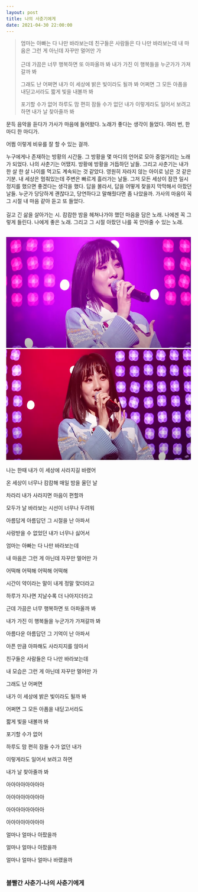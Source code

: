 ```yaml
---
layout: post
title: 나의 사춘기에게
date: 2021-04-30 22:00:00
---
```


<blockquote>

엄마는 아빠는 다 나만 바라보는데
친구들은 사람들은 다 나만 바라보는데
내 마음은 그런 게 아닌데 자꾸만 멀어만 가
<br>
<br>
근데 가끔은 너무 행복하면 또 아파올까 봐
내가 가진 이 행복들을 누군가가 가져갈까 봐
<br>

그래도 난 어쩌면
내가 이 세상에 밝은 빛이라도 될까 봐
어쩌면 그 모든 아픔을 내딛고서라도
짧게 빛을 내볼까 봐
<br>

포기할 수가 없어
하루도 맘 편히 잠들 수가 없던 내가
이렇게라도 일어서 보려고 하면
내가 날 찾아줄까 봐
</blockquote>

문득 음악을 듣다가 가사가 마음에 들어왔다. 노래가 좋다는 생각이 들었다. 여러 번, 한 마디 한 마디가. 

어쩜 이렇게 비유를 잘 할 수 있는 걸까.

누구에게나 존재하는 방황의 시간들. 그 방황을 몇 마디의 언어로 모아 중얼거리는 노래가 되었다. 나의 사춘기는 어땠지. 방황에 방황을 거듭하던 날들. 그리고 사춘기는 내가 한 살 한 살 나이를 먹고도 계속되는 것 같았다. 영원히 자라지 않는 아이로 남은 것 같은 기분. 내 세상은 멈춰있는데 주변은 빠르게 흘러가는 날들. 그저 모든 세상이 잠깐 일시정지를 했으면 좋겠다는 생각을 했다. 답을 몰라서, 답을 어떻게 찾을지 막막해서 아팠던 날들. 누군가 당당하게 괜찮다고, 당연하다고 말해줬다면 좀 나았을까. 가사의 마음이 꼭 그 시절 내 마음 같아 듣고 또 들었다.  
<br>
길고 긴 삶을 살아가는 시. 캄캄한 밤을 헤쳐나가야 했던 마음을 담은 노래. 나에겐 꼭 그렇게 들린다. 나에게 좋은 노래. 그리고 그 시절 아팠던 나를 꼭 안아줄 수 있는 노래. 

<br>
<img class="col three" src="/img/bol4.jpg" width="500" height="300"/>
<img class="col three" src="/img/bol42.png" width="500" height="300"/>
<br>

나는 한때 내가 이 세상에 사라지길 바랬어

온 세상이 너무나 캄캄해 매일 밤을 울던 날

차라리 내가 사라지면 마음이 편할까

모두가 날 바라보는 시선이 너무나 두려워

아름답게 아름답던 그 시절을 난 아파서

사랑받을 수 없었던 내가 너무나 싫어서

엄마는 아빠는 다 나만 바라보는데

내 마음은 그런 게 아닌데 자꾸만 멀어만 가 

어떡해 어떡해 어떡해 어떡해

시간이 약이라는 말이 내게 정말 맞더라고

하루가 지나면 지날수록 더 나아지더라고

근데 가끔은 너무 행복하면 또 아파올까 봐

내가 가진 이 행복들을 누군가가 가져갈까 봐

아름다운 아름답던 그 기억이 난 아파서

아픈 만큼 아파해도 사라지지를 않아서

친구들은 사람들은 다 나만 바라보는데

내 모습은 그런 게 아닌데 자꾸만 멀어만 가

그래도 난 어쩌면

내가 이 세상에 밝은 빛이라도 될까 봐

어쩌면 그 모든 아픔을 내딛고서라도

짧게 빛을 내볼까 봐

포기할 수가 없어

하루도 맘 편히 잠들 수가 없던 내가

이렇게라도 일어서 보려고 하면

내가 날 찾아줄까 봐

아아아아아아아아

아아아아아아아아

아아아아아아아아

아아아아아아아아

얼마나 얼마나 아팠을까

얼마나 얼마나 아팠을까

얼마나 얼마나 얼마나 바랬을까
<br>
<br>


### 볼빨간 사춘기-나의 사춘기에게
